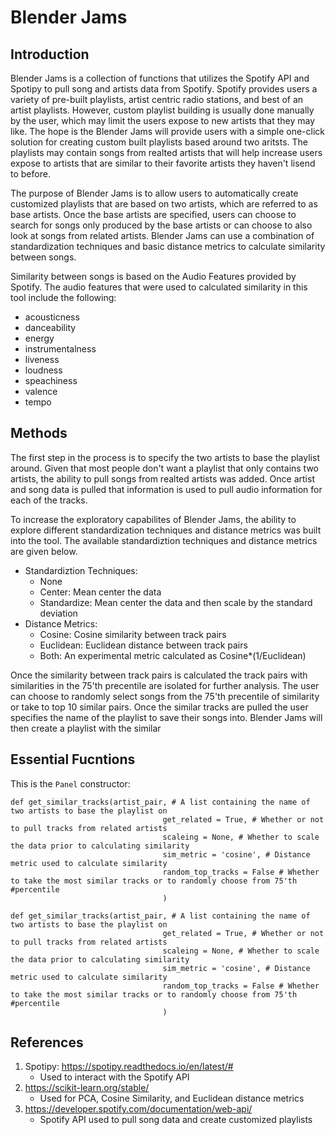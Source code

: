 # Blender Jams

<h2> Introduction </h2>

Blender Jams is a collection of functions that utilizes the Spotify API and Spotipy to pull song and artists data from Spotify. Spotify provides users a variety of pre-built playlists, artist centric radio stations, and best of an artist playlists. However, custom playlist building is usually done manually by the user, which may limit the users expose to new artists that they may like. The hope is the Blender Jams will provide users with a simple one-click solution for creating custom built playlists based around two aritsts. The playlists may contain songs from realted artists that will help increase users expose to artists that are similar to their favorite artists they haven't lisend to before. 

The purpose of Blender Jams is to allow users to automatically create customized playlists that are based on two artists, which are referred to as base artists. Once the base artists are specified, users can choose to search for songs only produced by the base artists or can choose to also look at songs from related artists. Blender Jams can use a combination of standardization techniques and basic distance metrics to calculate similarity between songs.

Similarity between songs is based on the Audio Features provided by Spotify. The audio features that were used to calculated similarity in this tool include the following: 

- acousticness
- danceability
- energy
- instrumentalness
- liveness
- loudness
- speachiness
- valence
- tempo

<h2> Methods </h1> 

The first step in the process is to specify the two artists to base the playlist around. Given that most people don't want a playlist that only contains two artists, the ability to pull songs from realted artists was added. Once artist and song data is pulled that information is used to pull audio information for each of the tracks. 

To increase the exploratory capabilites of Blender Jams, the ability to explore different standardization techniques and distance metrics was built into the tool. The available standardiztion techniques and distance metrics are given below. 

- Standardiztion Techniques:
     - None
     - Center: Mean center the data
     - Standardize: Mean center the data and then scale by the standard deviation
- Distance Metrics:
     - Cosine: Cosine similarity between track pairs
     - Euclidean: Euclidean distance between track pairs
     - Both: An experimental metric calculated as Cosine*(1/Euclidean)
     
Once the similarity between track pairs is calculated the track pairs with similarities in the 75'th precentile are isolated for further analysis. The user can choose to randomly select songs from the 75'th precentile of similarity or take to top 10 similar pairs. Once the similar tracks are pulled the user specifies the name of the playlist to save their songs into. Blender Jams will then create a playlist with the similar 

<h2> Essential Fucntions </h2>

<p>This is the <code>Panel</code> constructor:</p>
<pre><code>def get_similar_tracks(artist_pair, # A list containing the name of two artists to base the playlist on
                                  get_related = True, # Whether or not to pull tracks from related artists 
                                  scaleing = None, # Whether to scale the data prior to calculating similarity
                                  sim_metric = 'cosine', # Distance metric used to calculate similarity
                                  random_top_tracks = False # Whether to take the most similar tracks or to randomly choose from 75'th                                                               #percentile
                                  )
</code></pre>

<pre><code>def get_similar_tracks(artist_pair, # A list containing the name of two artists to base the playlist on
                                  get_related = True, # Whether or not to pull tracks from related artists 
                                  scaleing = None, # Whether to scale the data prior to calculating similarity
                                  sim_metric = 'cosine', # Distance metric used to calculate similarity
                                  random_top_tracks = False # Whether to take the most similar tracks or to randomly choose from 75'th                                                               #percentile
                                  )
</code></pre>

<h2> References </h1>

1. Spotipy: https://spotipy.readthedocs.io/en/latest/# 
     - Used to interact with the Spotify API
2. https://scikit-learn.org/stable/
     - Used for PCA, Cosine Similarity, and Euclidean distance metrics
3. https://developer.spotify.com/documentation/web-api/
     - Spotify API used to pull song data and create customized playlists


